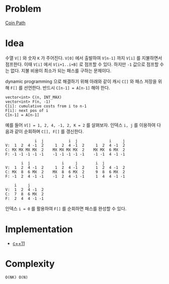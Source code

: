 # Problem

[Coin Path](https://leetcode.com/problems/coin-path/)

# Idea

수열 `V[]`  와 숫자 `K` 가 주어진다. `V[0]` 에서 출발하여
`V[n-1]` 까지 `V[i]` 를 지불하면서 점프한다. 이때 `V[i]` 에서
`V[i+1..i+B]` 로 점프할 수 있다. 하지만 `-1` 값으로 점프할 수는 없다.
지불 비용이 최소가 되는 패스를 구하는 문제이다.

dynamic programming 으로 해결하기 위해 아래와 같이 캐시 `C[]` 와
패스 저장을 위해 `F[]` 를 선언한다. 반드시 `C[n-1] = A[n-1]` 해야 한다.

```
vector<int> C(n, INT_MAX)
vector<int> F(n, -1)
C[i]: cumulative costs from i to n-1
F[i]: next pos of i
C[n-1] = A[n-1]
```

예를 들어 `V[] = 1, 2, 4, -1, 2, K = 2` 를 살펴보자. 인덱스 `i, j` 를 이용하여 다음과 같이 순회하며 `C[], F[]` 를 갱신한다.

```
             i  j           i  j              i     j
V:  1  2  4 -1  2     1  2  4 -1  2     1  2  4 -1  2      
C: MX MX MX MX  2    MX MX MX MX  2    MX MX  6 MX  2    
F: -1 -1 -1 -1 -1    -1 -1 -1 -1 -1    -1 -1  4 -1 -1

       i  j              i     j        i  j
V:  1  2  4 -1  2     1  2  4 -1  2     1  2  4 -1  2      
C: MX  8  6 MX  2    MX  8  6 MX  2     9  8  6 MX  2    
F: -1  2  4 -1 -1    -1  2  4 -1 -1     1  4  4 -1 -1

    i     j          
V:  1  2  4 -1  2    
C:  7  8  6 MX  2    
F:  2  4  4 -1 -1
```

인덱스 `i = 0` 를 활용하여 `F[]` 를 순회하면 패스를 완성할 수 있다.

# Implementation

* [c++11](a.cpp)

# Complexity

```
O(NK) O(N)
```
